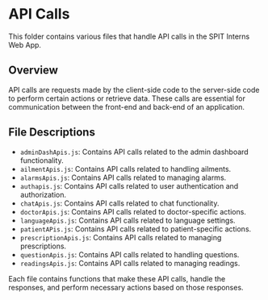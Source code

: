 # API Calls

This folder contains various files that handle API calls in the SPIT Interns Web App.

## Overview

API calls are requests made by the client-side code to the server-side code to perform certain actions or retrieve data. These calls are essential for communication between the front-end and back-end of an application.

## File Descriptions

- `adminDashApis.js`: Contains API calls related to the admin dashboard functionality.
- `ailmentApis.js`: Contains API calls related to handling ailments.
- `alarmsApis.js`: Contains API calls related to managing alarms.
- `authapis.js`: Contains API calls related to user authentication and authorization.
- `chatApis.js`: Contains API calls related to chat functionality.
- `doctorApis.js`: Contains API calls related to doctor-specific actions.
- `languageApis.js`: Contains API calls related to language settings.
- `patientAPis.js`: Contains API calls related to patient-specific actions.
- `prescriptionApis.js`: Contains API calls related to managing prescriptions.
- `questionApis.js`: Contains API calls related to handling questions.
- `readingsApis.js`: Contains API calls related to managing readings.

Each file contains functions that make these API calls, handle the responses, and perform necessary actions based on those responses.
